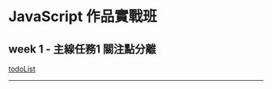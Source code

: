 # JavaScript 作品實戰班

## week 1 - **主線任務1 關注點分離**
[todoList](https://tzuyi00.github.io/workShop/todoList)

---
